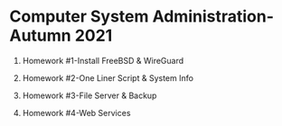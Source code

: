 # Computer System Administration-Autumn 2021
1. Homework #1-Install FreeBSD & WireGuard

2. Homework #2-One Liner Script & System Info

3. Homework #3-File Server & Backup

4. Homework #4-Web Services
